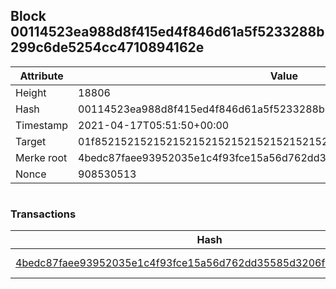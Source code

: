 ## Block 00114523ea988d8f415ed4f846d61a5f5233288b299c6de5254cc4710894162e

Attribute | Value
--- | ---
Height | 18806
Hash | 00114523ea988d8f415ed4f846d61a5f5233288b299c6de5254cc4710894162e
Timestamp | 2021-04-17T05:51:50+00:00
Target | 01f8521521521521521521521521521521521521521521521521521521521521
Merke root | 4bedc87faee93952035e1c4f93fce15a56d762dd35585d3206f3da45ae0bcecd
Nonce | 908530513

```

```

### Transactions

Hash | Amount
--- | ---
[4bedc87faee93952035e1c4f93fce15a56d762dd35585d3206f3da45ae0bcecd](4bedc87faee93952035e1c4f93fce15a56d762dd35585d3206f3da45ae0bcecd.md) | 10.00000000 SKEPTI 
